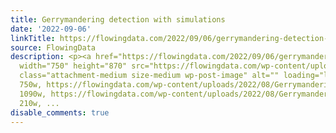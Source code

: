 ```yaml
---
title: Gerrymandering detection with simulations
date: '2022-09-06'
linkTitle: https://flowingdata.com/2022/09/06/gerrymandering-detection-with-simulations/
source: FlowingData
description: <p><a href="https://flowingdata.com/2022/09/06/gerrymandering-detection-with-simulations/"><img
  width="750" height="870" src="https://flowingdata.com/wp-content/uploads/2022/08/Gerrymandering-simulations-750x870.png"
  class="attachment-medium size-medium wp-post-image" alt="" loading="lazy" srcset="https://flowingdata.com/wp-content/uploads/2022/08/Gerrymandering-simulations-750x870.png
  750w, https://flowingdata.com/wp-content/uploads/2022/08/Gerrymandering-simulations-1090x1264.png
  1090w, https://flowingdata.com/wp-content/uploads/2022/08/Gerrymandering-simulations-210x244.png
  210w, ...
disable_comments: true
---
```

<p><a href="https://flowingdata.com/2022/09/06/gerrymandering-detection-with-simulations/"><img width="750" height="870" src="https://flowingdata.com/wp-content/uploads/2022/08/Gerrymandering-simulations-750x870.png" class="attachment-medium size-medium wp-post-image" alt="" loading="lazy" srcset="https://flowingdata.com/wp-content/uploads/2022/08/Gerrymandering-simulations-750x870.png 750w, https://flowingdata.com/wp-content/uploads/2022/08/Gerrymandering-simulations-1090x1264.png 1090w, https://flowingdata.com/wp-content/uploads/2022/08/Gerrymandering-simulations-210x244.png 210w, ...
